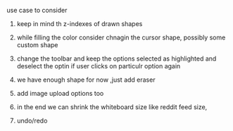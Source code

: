 use case to consider

1. keep in mind th z-indexes of drawn shapes

2. while filling the color consider chnagin the cursor shape, possibly some custom shape

3. change the toolbar and keep the options selected as highlighted and deselect the optin if user clicks on particulr option again

4. we have enough shape for now ,just add eraser

5. add image upload options too

6. in the end we can shrink the whiteboard size like reddit feed size,

7. undo/redo
